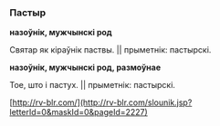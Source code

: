 ### Пастыр
**назоўнік, мужчынскі род**

Святар як кіраўнік паствы. || прыметнік: пастырскі.

**назоўнік, мужчынскі род, размоўнае**

Тое, што і пастух. || прыметнік: пастырскі.

<a rel="author">[http://rv-blr.com/](http://rv-blr.com/slounik.jsp?letterId=0&maskId=0&pageId=2227)</a>
